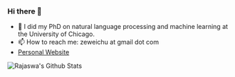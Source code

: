 ### Hi there 👋

<!--
**ZeweiChu/ZeweiChu** is a ✨ _special_ ✨ repository because its `README.md` (this file) appears on your GitHub profile.

Here are some ideas to get you started:

- 🔭 I’m currently working on ...
- 🌱 I’m currently learning ...
- 👯 I’m looking to collaborate on ...
- 🤔 I’m looking for help with ...
- 💬 Ask me about ...
- 📫 How to reach me: ...
- 😄 Pronouns: ...
- ⚡ Fun fact: ...
-->

- 🔭 I did my PhD on natural language processing and machine learning at the University of Chicago. 
- 📫 How to reach me: zeweichu at gmail dot com
- [Personal Website](http://zeweichu.github.io)

<img align="left" alt="Rajaswa's Github Stats" src="https://github-readme-stats.vercel.app/api?username=zeweichu&show_icons=true&hide_border=true" />
<br />


